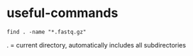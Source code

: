 # useful-commands
```
find . -name "*.fastq.gz" 
``` 
. = current directory, automatically includes all subdirectories
